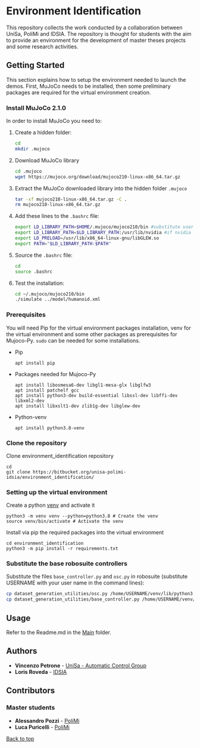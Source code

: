 # Environment Identification

This repository collects the work conducted by a collaboration between UniSa, PoliMi and IDSIA. The repository is thought for students with the aim to provide an environment for the development of master theses projects and some research activities.

## Getting Started

This section explains how to setup the environment needed to launch the demos. First, MuJoCo needs to be installed, then some preliminary packages are required for the virtual environment creation.

### Install MuJoCo 2.1.0
In order to install MuJoCo you need to:

1. Create a hidden folder:

   ```sh
   cd
   mkdir .mujoco
   ```

2. Download MuJoCo library

   ```sh
   cd .mujoco
   wget https://mujoco.org/download/mujoco210-linux-x86_64.tar.gz
   ```

3. Extract the MuJoCo downloaded library into the hidden folder `.mujoco`

   ```sh
   tar -xf mujoco210-linux-x86_64.tar.gz -C .
   rm mujoco210-linux-x86_64.tar.gz
   ```

4. Add these lines to the `.bashrc` file:

   ```sh
   export LD_LIBRARY_PATH=$HOME/.mujoco/mujoco210/bin #substitute username with your username
   export LD_LIBRARY_PATH=$LD_LIBRARY_PATH:/usr/lib/nvidia #if nvidia graphic
   export LD_PRELOAD=/usr/lib/x86_64-linux-gnu/libGLEW.so
   export PATH="$LD_LIBRARY_PATH:$PATH"
   ```

5. Source the `.bashrc` file:

   ```sh
   cd
   source .bashrc
   ```

6. Test the installation:

   ```sh
   cd ~/.mujoco/mujoco210/bin
   ./simulate ../model/humanoid.xml
   ```

### Prerequisites

You will need Pip for the virtual environment packages installation, venv for the virtual environment and some other packages as prerequisites for Mujoco-Py. ```sudo``` can be needed for some installations.

* Pip

   ```
   apt install pip
   ```

* Packages needed for Mujoco-Py

   ```
   apt install libosmesa6-dev libgl1-mesa-glx libglfw3
   apt install patchelf gcc
   apt install python3-dev build-essential libssl-dev libffi-dev libxml2-dev
   apt install libxslt1-dev zlib1g-dev libglew-dev
   ```

* Python-venv

   ```
   apt install python3.8-venv
   ```

### Clone the repository

Clone environment_identification repository

   ```
   cd
   git clone https://bitbucket.org/unisa-polimi-idsia/environment_identification/
   ```


### Setting up the virtual environment

Create a python [venv](https://linuxhint.com/python-virtualenv-tutorial/) and activate it

```
python3 -m venv venv --python=python3.8 # Create the venv
source venv/bin/activate # Activate the venv
```

Install via pip the required packages into the virtual environment

```
cd environment_identification
python3 -m pip install -r requirements.txt
```

### Substitute the base robosuite controllers

Substitute the files ```base_controller.py``` and ```osc.py``` in robosuite (substitute USERNAME with your user name in the command lines):

   ```sh
   cp dataset_generation_utilities/osc.py /home/USERNAME/venv/lib/python3.8/site-packages/robosuite/controllers # substitute USERNAME with your user name
   cp dataset_generation_utilities/base_controller.py /home/USERNAME/venv/lib/python3.8/site-packages/robosuite/controllers # substitute USERNAME with your user name
   ```


<!-- ### Clone robosuite

Robosuite is a simulation framework powered by the MuJoCo physics engine that offers a suite of benchmark environments.

1. Clone the robosuite repository:

   ```sh
   cd environment_identification
   git clone https://github.com/StanfordVL/robosuite.git
   ```

2. Rename robosuite folder to avoid path conflicts

   ```sh
   mv robosuite robosuite_master
   ```

3. Substitute the file osc.py in robosuite:

   ```sh
   cp dataset_generation/osc.py robosuite_master/robosuite/controllers
   ```

### Create and activate a Conda environment with the required packages


   ```sh
   cd environment_identification
   conda create --name env_identification
   conda activate env_identification
   pip install -r requirements.txt
   ``` -->

## Usage

Refer to the Readme.md in the [Main](/main_oracle) folder.

<!-- ## List of Modules

| Package                                                                       | Functionality                                      |
| :------------------------------------------------------------------------- | :------------------------------------------------- |
| [MuJoCo Validation](/mujoco_validation) | Retrieve the contact info and forces happened during a simulation between each pair of bodies in contact and validate the built-in method that computes the contact forces. |
| [Trajectory Generation](/trajectory_generation) | Provide a pipeline to retrieve customizable 2D trajectories, keeping track of the various steps through .csv files. |
| [Dataset Generation](/dataset_generation) | Provide a module to retrieve the useful data from the simulations and process them in oder to generate a .csv dataset able to train a neural network. |
| [Main](/main) | Contains the main scripts used for this repository. | -->

## Authors

* **Vincenzo Petrone** - [UniSa - Automatic Control Group](http://www.automatica.unisa.it/)
* **Loris Roveda** - [IDSIA](https://www.idsia.ch/)

## Contributors

### Master students

* **Alessandro Pozzi** - [PoliMi](https://www.polimi.it/)
* **Luca Puricelli** - [PoliMi](https://www.polimi.it/)

[Back to top](#environment-identification)
